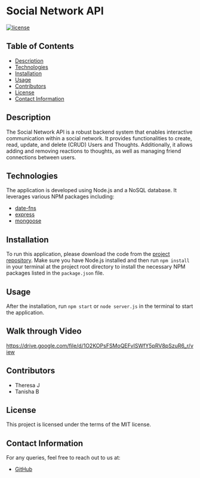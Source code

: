 # Social Network API

[![license](https://img.shields.io/badge/license-MIT-blue)](https://shields.io)

## Table of Contents
- [Description](#description)
- [Technologies](#technologies)
- [Installation](#installation)
- [Usage](#usage)
- [Contributors](#contributors)
- [License](#license)
- [Contact Information](#contact-information)

## Description
The Social Network API is a robust backend system that enables interactive communication within a social network. It provides functionalities to create, read, update, and delete (CRUD) Users and Thoughts. Additionally, it allows adding and removing reactions to thoughts, as well as managing friend connections between users.

## Technologies
The application is developed using Node.js and a NoSQL database. It leverages various NPM packages including:
- [date-fns](https://www.npmjs.com/package/date-fns)
- [express](https://www.npmjs.com/package/express)
- [mongoose](https://www.npmjs.com/package/mongoose)

## Installation
To run this application, please download the code from the [project repository](https://github.com/xotaina/SocialNetwork). Make sure you have Node.js installed and then run `npm install` in your terminal at the project root directory to install the necessary NPM packages listed in the `package.json` file.

## Usage
After the installation, run `npm start` or `node server.js` in the terminal to start the application. 

## Walk through Video
https://drive.google.com/file/d/1O2KOPsFSMoQEFvISWfY5pRV8pSzuR6_r/view

## Contributors
- Theresa J
- Tanisha B

## License
This project is licensed under the terms of the MIT license.

## Contact Information
For any queries, feel free to reach out to us at:
- [GitHub](https://github.com/xotaina)
